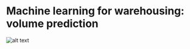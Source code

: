 # Machine learning for warehousing: volume prediction

![alt text](https://www.aislelabs.com/wp-content/uploads/2019/04/Blog-post-Jun.png)
